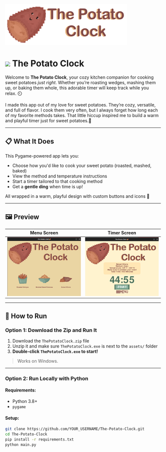 ![Title Banner](assets/title_icon.PNG)

<h1>
  <img src="https://www.thiings.co/_next/image?url=https%3A%2F%2Flftz25oez4aqbxpq.public.blob.vercel-storage.com%2Fimage-iA4arQreXQ7MX4JLqq6s0eMbABUMch.png&w=320&q=75" width="400"/>
  The Potato Clock
</h1>






Welcome to **The Potato Clock**, your cozy kitchen companion for cooking sweet potatoes *just right*. Whether you’re roasting wedges, mashing them up, or baking them whole, this adorable timer will keep track while you relax. ⏲️

I made this app out of my love for sweet potatoes. They’re cozy, versatile, and full of flavor. I cook them very often, but I always forget how long each of my favorite methods takes.
That little hiccup inspired me to build a warm and playful timer just for sweet potatoes.💛

---

## 📋 What It Does

This Pygame-powered app lets you:

- Choose how you'd like to cook your sweet potato (roasted, mashed, baked)
- View the method and temperature instructions
- Start a timer tailored to that cooking method
- Get a **gentle ding** when time is up!

All wrapped in a warm, playful design with custom buttons and icons 💫

---

## 🖼️ Preview

| Menu Screen | Timer Screen |
|-------------|--------------|
| ![menu](assets/menu_preview.png) | ![timer](assets/timer_preview.png) |

---

## 🚀 How to Run

### Option 1: Download the Zip and Run It

1. Download the `ThePotatoClock.zip` file  
2. Unzip it and make sure `ThePotatoClock.exe` is next to the `assets/` folder  
3. **Double-click `ThePotatoClock.exe` to start!**

> Works on Windows.

---

### Option 2: Run Locally with Python

#### Requirements:
- Python 3.8+
- `pygame`

#### Setup:

```bash
git clone https://github.com/YOUR_USERNAME/The-Potato-Clock.git
cd The-Potato-Clock
pip install -r requirements.txt
python main.py
